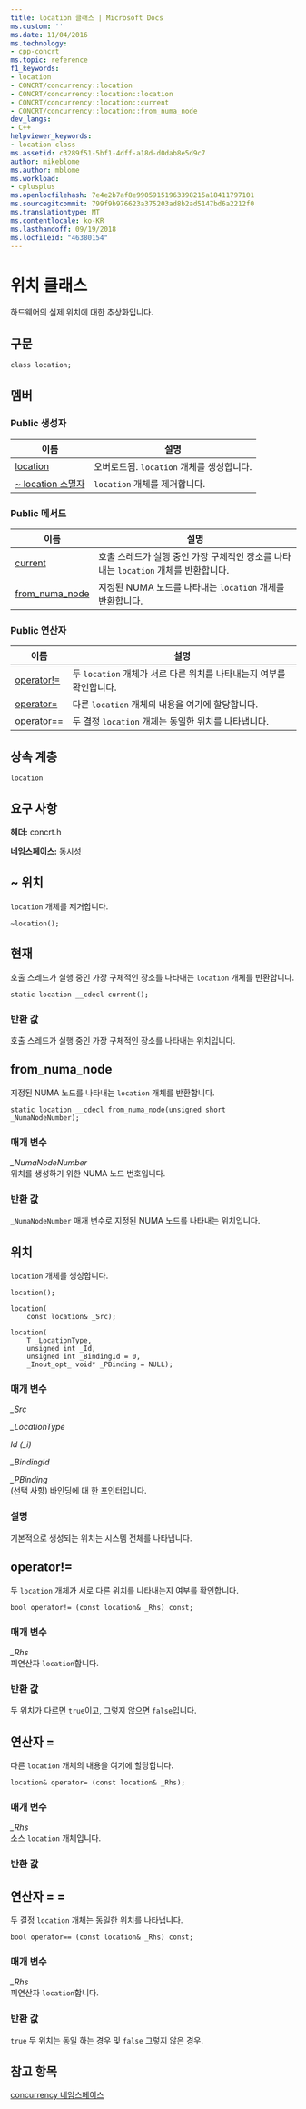 ```yaml
---
title: location 클래스 | Microsoft Docs
ms.custom: ''
ms.date: 11/04/2016
ms.technology:
- cpp-concrt
ms.topic: reference
f1_keywords:
- location
- CONCRT/concurrency::location
- CONCRT/concurrency::location::location
- CONCRT/concurrency::location::current
- CONCRT/concurrency::location::from_numa_node
dev_langs:
- C++
helpviewer_keywords:
- location class
ms.assetid: c3289f51-5bf1-4dff-a18d-d0dab8e5d9c7
author: mikeblome
ms.author: mblome
ms.workload:
- cplusplus
ms.openlocfilehash: 7e4e2b7af8e99059151963398215a18411797101
ms.sourcegitcommit: 799f9b976623a375203ad8b2ad5147bd6a2212f0
ms.translationtype: MT
ms.contentlocale: ko-KR
ms.lasthandoff: 09/19/2018
ms.locfileid: "46380154"
---
```

# <a name="location-class"></a>위치 클래스

하드웨어의 실제 위치에 대한 추상화입니다.

## <a name="syntax"></a>구문

```
class location;
```

## <a name="members"></a>멤버

### <a name="public-constructors"></a>Public 생성자

|이름|설명|
|----------|-----------------|
|[location](#ctor)|오버로드됨. `location` 개체를 생성합니다.|
|[~ location 소멸자](#dtor)|`location` 개체를 제거합니다.|

### <a name="public-methods"></a>Public 메서드

|이름|설명|
|----------|-----------------|
|[current](#current)|호출 스레드가 실행 중인 가장 구체적인 장소를 나타내는 `location` 개체를 반환합니다.|
|[from_numa_node](#from_numa_node)|지정된 NUMA 노드를 나타내는 `location` 개체를 반환합니다.|

### <a name="public-operators"></a>Public 연산자

|이름|설명|
|----------|-----------------|
|[operator!=](#operator_neq)|두 `location` 개체가 서로 다른 위치를 나타내는지 여부를 확인합니다.|
|[operator=](#operator_eq)|다른 `location` 개체의 내용을 여기에 할당합니다.|
|[operator==](#operator_eq_eq)|두 결정 `location` 개체는 동일한 위치를 나타냅니다.|

## <a name="inheritance-hierarchy"></a>상속 계층

`location`

## <a name="requirements"></a>요구 사항

**헤더:** concrt.h

**네임스페이스:** 동시성

##  <a name="dtor"></a> ~ 위치

`location` 개체를 제거합니다.

```
~location();
```

##  <a name="current"></a> 현재

호출 스레드가 실행 중인 가장 구체적인 장소를 나타내는 `location` 개체를 반환합니다.

```
static location __cdecl current();
```

### <a name="return-value"></a>반환 값

호출 스레드가 실행 중인 가장 구체적인 장소를 나타내는 위치입니다.

##  <a name="from_numa_node"></a> from_numa_node

지정된 NUMA 노드를 나타내는 `location` 개체를 반환합니다.

```
static location __cdecl from_numa_node(unsigned short _NumaNodeNumber);
```

### <a name="parameters"></a>매개 변수

*_NumaNodeNumber*<br/>
위치를 생성하기 위한 NUMA 노드 번호입니다.

### <a name="return-value"></a>반환 값

`_NumaNodeNumber` 매개 변수로 지정된 NUMA 노드를 나타내는 위치입니다.

##  <a name="ctor"></a> 위치

`location` 개체를 생성합니다.

```
location();

location(
    const location& _Src);

location(
    T _LocationType,
    unsigned int _Id,
    unsigned int _BindingId = 0,
    _Inout_opt_ void* _PBinding = NULL);
```

### <a name="parameters"></a>매개 변수

*_Src*<br/>

*_LocationType*<br/>

*Id (_i)*<br/>

*_BindingId*<br/>

*_PBinding*<br/>
(선택 사항) 바인딩에 대 한 포인터입니다.

### <a name="remarks"></a>설명

기본적으로 생성되는 위치는 시스템 전체를 나타냅니다.

##  <a name="operator_neq"></a> operator!=

두 `location` 개체가 서로 다른 위치를 나타내는지 여부를 확인합니다.

```
bool operator!= (const location& _Rhs) const;
```

### <a name="parameters"></a>매개 변수

*_Rhs*<br/>
피연산자 `location`합니다.

### <a name="return-value"></a>반환 값

두 위치가 다르면 `true`이고, 그렇지 않으면 `false`입니다.

##  <a name="operator_eq"></a> 연산자 =

다른 `location` 개체의 내용을 여기에 할당합니다.

```
location& operator= (const location& _Rhs);
```

### <a name="parameters"></a>매개 변수

*_Rhs*<br/>
소스 `location` 개체입니다.

### <a name="return-value"></a>반환 값

##  <a name="operator_eq_eq"></a> 연산자 = =

두 결정 `location` 개체는 동일한 위치를 나타냅니다.

```
bool operator== (const location& _Rhs) const;
```

### <a name="parameters"></a>매개 변수

*_Rhs*<br/>
피연산자 `location`합니다.

### <a name="return-value"></a>반환 값

`true` 두 위치는 동일 하는 경우 및 `false` 그렇지 않은 경우.

## <a name="see-also"></a>참고 항목

[concurrency 네임스페이스](concurrency-namespace.md)

